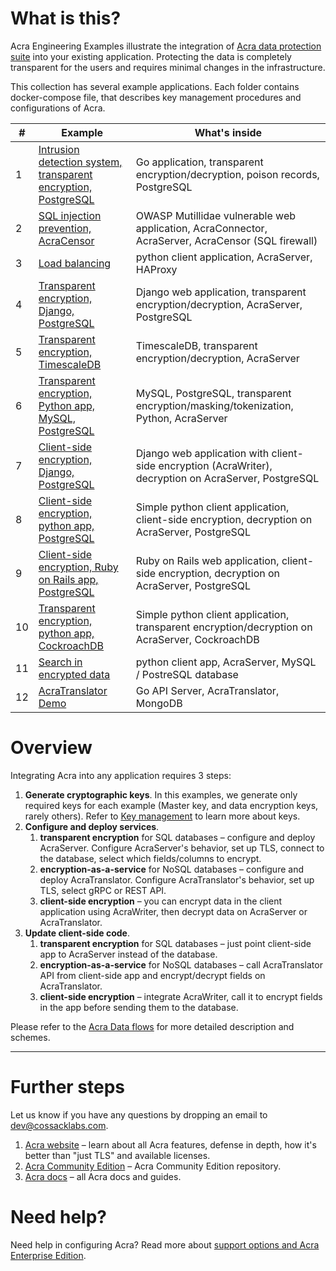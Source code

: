 # What is this?

Acra Engineering Examples illustrate the integration
of [Acra data protection suite](https://github.com/cossacklabs/acra) into your existing application. Protecting the data
is completely transparent for the users and requires minimal changes in the infrastructure.

This collection has several example applications. Each folder contains docker-compose file, that describes key
management procedures and configurations of Acra.

| #  | Example                                                                                                                                         | What's inside                                                                                         |
|----|-------------------------------------------------------------------------------------------------------------------------------------------------|-------------------------------------------------------------------------------------------------------|
| 1  | [Intrusion detection system, transparent encryption, PostgreSQL](https://github.com/cossacklabs/acra-poison-records-demo)                       | Go application, transparent encryption/decryption, poison records, PostgreSQL                         |
| 2  | [SQL injection prevention, AcraCensor](https://github.com/cossacklabs/acra-censor-demo)                                                         | OWASP Mutillidae vulnerable web application, AcraConnector, AcraServer, AcraCensor (SQL firewall)     |
| 3  | [Load balancing](https://github.com/cossacklabs/acra-balancer-demo)                                                                             | python client application, AcraServer, HAProxy                                                        |
| 4  | [Transparent encryption, Django, PostgreSQL](https://github.com/cossacklabs/acra-engineering-demo/django-transparent/README.md)                 | Django web application, transparent encryption/decryption, AcraServer, PostgreSQL                     |
| 5  | [Transparent encryption, TimescaleDB](https://github.com/cossacklabs/acra-engineering-demo/timescaledb/README.md)                               | TimescaleDB, transparent encryption/decryption, AcraServer                                            |
| 6  | [Transparent encryption, Python app, MySQL, PostgreSQL](https://github.com/cossacklabs/acra-engineering-demo/python-mysql-postgresql/README.md) | MySQL, PostgreSQL, transparent encryption/masking/tokenization, Python, AcraServer                    |
| 7  | [Client-side encryption, Django, PostgreSQL](https://github.com/cossacklabs/acra-engineering-demo/django/README.md)                             | Django web application with client-side encryption (AcraWriter), decryption on AcraServer, PostgreSQL |
| 8  | [Client-side encryption, python app, PostgreSQL](https://github.com/cossacklabs/acra-engineering-demo/python/README.md)                         | Simple python client application, client-side encryption, decryption on AcraServer, PostgreSQL        |
| 9  | [Client-side encryption, Ruby on Rails app, PostgreSQL](https://github.com/cossacklabs/acra-engineering-demo/rails/README.md)                   | Ruby on Rails web application, client-side encryption, decryption on AcraServer, PostgreSQL           |
| 10 | [Transparent encryption, python app, CockroachDB](https://github.com/cossacklabs/acra-engineering-demo/cockroachdb/README.md)                   | Simple python client application, transparent encryption/decryption on AcraServer, CockroachDB        |
| 11 | [Search in encrypted data](https://github.com/cossacklabs/acra-engineering-demo/python-searchable/README.md)                                    | python client app, AcraServer, MySQL / PostreSQL database                                             |
| 12 | [AcraTranslator Demo](https://github.com/cossacklabs/acra-engineering-demo/acra-translator/README.md)                                           | Go API Server, AcraTranslator, MongoDB                                                                |

# Overview

Integrating Acra into any application requires 3 steps:

1. **Generate cryptographic keys**. In this examples, we generate only required keys for each example (Master key, and
   data encryption keys, rarely others). Refer
   to [Key management](https://docs.cossacklabs.com/acra/security-controls/key-management/) to learn more about keys.
2. **Configure and deploy services**.
    1. **transparent encryption** for SQL databases – configure and deploy AcraServer. Configure AcraServer's behavior,
       set up TLS, connect to the database, select which fields/columns to encrypt.
    2. **encryption-as-a-service** for NoSQL databases – configure and deploy AcraTranslator. Configure AcraTranslator's
       behavior, set up TLS, select gRPC or REST API.
    3. **client-side encryption** – you can encrypt data in the client application using AcraWriter, then decrypt data
       on AcraServer or AcraTranslator.
3. **Update client-side code**.
    1. **transparent encryption** for SQL databases – just point client-side app to AcraServer instead of the database.
    2. **encryption-as-a-service** for NoSQL databases – call AcraTranslator API from client-side app and
       encrypt/decrypt fields on AcraTranslator.
    3. **client-side encryption** – integrate AcraWriter, call it to encrypt fields in the app before sending them to
       the database.

Please refer to the [Acra Data flows](https://docs.cossacklabs.com/acra/acra-in-depth/data-flow/) for more detailed
description and schemes.

---

# Further steps

Let us know if you have any questions by dropping an email to [dev@cossacklabs.com](mailto:dev@cossacklabs.com).

1. [Acra website](https://cossacklabs.com/acra/) – learn about all Acra features, defense in depth, how it's better
   than "just TLS" and available licenses.
2. [Acra Community Edition](https://github.com/cossacklabs/acra) – Acra Community Edition repository.
3. [Acra docs](https://docs.cossacklabs.com/acra/what-is-acra/) – all Acra docs and guides.

# Need help?

Need help in configuring Acra? Read more
about [support options and Acra Enterprise Edition](https://www.cossacklabs.com/acra/#pricing).
